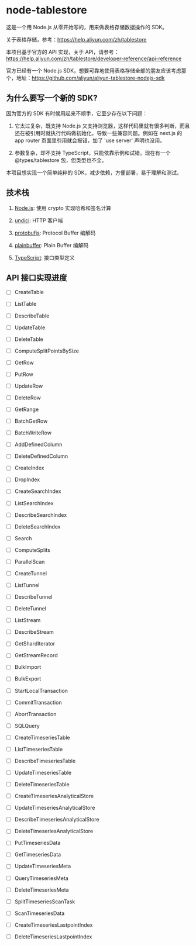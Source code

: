 # node-tablestore

这是一个用 Node.js 从零开始写的，用来做表格存储数据操作的 SDK。

关于表格存储，参考：https://help.aliyun.com/zh/tablestore

本项目基于官方的 API 实现，关于 API，请参考：https://help.aliyun.com/zh/tablestore/developer-reference/api-reference

官方已经有一个 Node.js SDK，想要可靠地使用表格存储全部的朋友应该考虑那个，地址：https://github.com/aliyun/aliyun-tablestore-nodejs-sdk

## 为什么要写一个新的 SDK?

因为官方的 SDK 有时候用起来不顺手，它至少存在以下问题：

1. 它太过复杂，既支持 Node.js 又支持浏览器，这样代码里就有很多判断，而且还在被引用时就执行代码做初始化，导致一些兼容问题。例如在 next.js 的 app router 页面里引用就会报错，加了 'use server' 声明也没用。

2. 参数复杂，却不支持 TypeScript，只能依靠示例和试错。现在有一个 @types/tablestore 包，但类型也不全。

本项目想实现一个简单纯粹的 SDK，减少依赖，方便部署，易于理解和测试。

## 技术栈

1. [Node.js](https://nodejs.org): 使用 crypto 实现哈希和签名计算

2. [undici](https://github.com/nodejs/undici): HTTP 客户端

3. [protobufjs](https://www.npmjs.com/package/protobufjs): Protocol Buffer 编解码

4. [plainbuffer](https://github.com/waynecraig/plainbuffer): Plain Buffer 编解码

5. [TypeScript](https://www.typescriptlang.org/): 接口类型定义

## API 接口实现进度

- [ ] CreateTable
- [ ] ListTable
- [ ] DescribeTable
- [ ] UpdateTable
- [ ] DeleteTable
- [ ] ComputeSplitPointsBySize

- [ ] GetRow
- [ ] PutRow
- [ ] UpdateRow
- [ ] DeleteRow
- [ ] GetRange
- [ ] BatchGetRow
- [ ] BatchWriteRow

- [ ] AddDefinedColumn
- [ ] DeleteDefinedColumn

- [ ] CreateIndex
- [ ] DropIndex

- [ ] CreateSearchIndex
- [ ] ListSearchIndex
- [ ] DescribeSearchIndex
- [ ] DeleteSearchIndex
- [ ] Search
- [ ] ComputeSplits
- [ ] ParallelScan

- [ ] CreateTunnel
- [ ] ListTunnel
- [ ] DescribeTunnel
- [ ] DeleteTunnel

- [ ] ListStream
- [ ] DescribeStream
- [ ] GetShardIterator
- [ ] GetStreamRecord

- [ ] BulkImport
- [ ] BulkExport

- [ ] StartLocalTransaction
- [ ] CommitTransaction
- [ ] AbortTransaction

- [ ] SQLQuery

- [ ] CreateTimeseriesTable
- [ ] ListTimeseriesTable
- [ ] DescribeTimeseriesTable
- [ ] UpdateTimeseriesTable
- [ ] DeleteTimeseriesTable

- [ ] CreateTimeseriesAnalyticalStore
- [ ] UpdateTimeseriesAnalyticalStore
- [ ] DescribeTimeseriesAnalyticalStore
- [ ] DeleteTimeseriesAnalyticalStore

- [ ] PutTimeseriesData
- [ ] GetTimeseriesData
- [ ] UpdateTimeseriesMeta
- [ ] QueryTimeseriesMeta
- [ ] DeleteTimeseriesMeta
- [ ] SplitTimeseriesScanTask
- [ ] ScanTimeseriesData

- [ ] CreateTimeseriesLastpointIndex
- [ ] DeleteTimeseriesLastpointIndex

